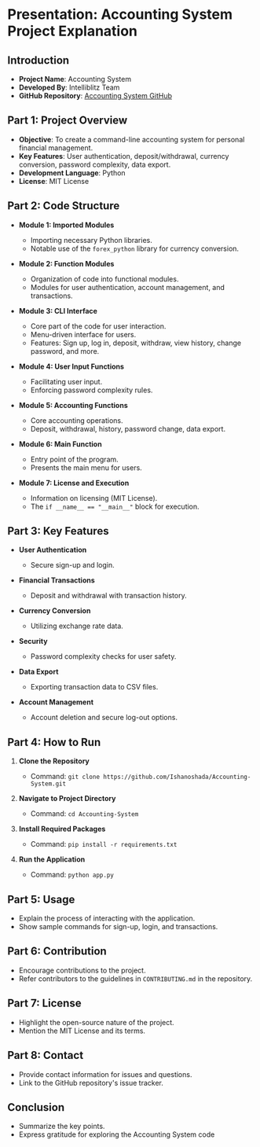 # Presentation: Accounting System Project Explanation

## Introduction
- **Project Name**: Accounting System
- **Developed By**: Intelliblitz Team
- **GitHub Repository**: [Accounting System GitHub](https://github.com/Ishanoshada/Accounting-System)

## Part 1: Project Overview
- **Objective**: To create a command-line accounting system for personal financial management.
- **Key Features**: User authentication, deposit/withdrawal, currency conversion, password complexity, data export.
- **Development Language**: Python
- **License**: MIT License

## Part 2: Code Structure
- **Module 1: Imported Modules**
  - Importing necessary Python libraries.
  - Notable use of the `forex_python` library for currency conversion.

- **Module 2: Function Modules**
  - Organization of code into functional modules.
  - Modules for user authentication, account management, and transactions.

- **Module 3: CLI Interface**
  - Core part of the code for user interaction.
  - Menu-driven interface for users.
  - Features: Sign up, log in, deposit, withdraw, view history, change password, and more.

- **Module 4: User Input Functions**
  - Facilitating user input.
  - Enforcing password complexity rules.

- **Module 5: Accounting Functions**
  - Core accounting operations.
  - Deposit, withdrawal, history, password change, data export.

- **Module 6: Main Function**
  - Entry point of the program.
  - Presents the main menu for users.

- **Module 7: License and Execution**
  - Information on licensing (MIT License).
  - The `if __name__ == "__main__"` block for execution.

## Part 3: Key Features
- **User Authentication**
  - Secure sign-up and login.

- **Financial Transactions**
  - Deposit and withdrawal with transaction history.

- **Currency Conversion**
  - Utilizing exchange rate data.

- **Security**
  - Password complexity checks for user safety.

- **Data Export**
  - Exporting transaction data to CSV files.

- **Account Management**
  - Account deletion and secure log-out options.

## Part 4: How to Run
1. **Clone the Repository**
   - Command: `git clone https://github.com/Ishanoshada/Accounting-System.git`

2. **Navigate to Project Directory**
   - Command: `cd Accounting-System`

3. **Install Required Packages**
   - Command: `pip install -r requirements.txt`

4. **Run the Application**
   - Command: `python app.py`

## Part 5: Usage
- Explain the process of interacting with the application.
- Show sample commands for sign-up, login, and transactions.

## Part 6: Contribution
- Encourage contributions to the project.
- Refer contributors to the guidelines in `CONTRIBUTING.md` in the repository.

## Part 7: License
- Highlight the open-source nature of the project.
- Mention the MIT License and its terms.

## Part 8: Contact
- Provide contact information for issues and questions.
- Link to the GitHub repository's issue tracker.

## Conclusion
- Summarize the key points.
- Express gratitude for exploring the Accounting System code
